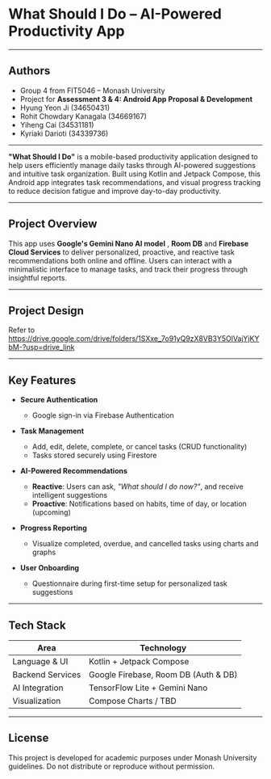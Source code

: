 # What Should I Do – AI-Powered Productivity App

---

## Authors

- Group 4 from FIT5046 – Monash University
- Project for **Assessment 3 & 4: Android App Proposal & Development**
- Hyung Yeon Ji (34650431)
- Rohit Chowdary Kanagala (34669167)
- Yiheng Cai (34531181)
- Kyriaki Darioti (34339736)

---

**"What Should I Do"** is a mobile-based productivity application designed to help users efficiently manage daily tasks through AI-powered suggestions and intuitive task organization. Built using Kotlin and Jetpack Compose, this Android app integrates task recommendations, and visual progress tracking to reduce decision fatigue and improve day-to-day productivity.

---

## Project Overview

This app uses **Google's Gemini Nano AI model** , **Room DB** and **Firebase Cloud Services** to deliver personalized, proactive, and reactive task recommendations both online and offline. Users can interact with a minimalistic interface to manage tasks, and track their progress through insightful reports.

---
## Project Design

Refer to https://drive.google.com/drive/folders/1SXxe_7o91yQ9zX8VB3Y5OlVajYjKYbM-?usp=drive_link

---

## Key Features

- **Secure Authentication**
    - Google sign-in via Firebase Authentication

- **Task Management**
    - Add, edit, delete, complete, or cancel tasks (CRUD functionality)
    - Tasks stored securely using Firestore

- **AI-Powered Recommendations**
    - **Reactive**: Users can ask, *"What should I do now?"*, and receive intelligent suggestions
    - **Proactive**: Notifications based on habits, time of day, or location (upcoming)

- **Progress Reporting**
    - Visualize completed, overdue, and cancelled tasks using charts and graphs

- **User Onboarding**
    - Questionnaire during first-time setup for personalized task suggestions

---

## Tech Stack

| Area               | Technology                           |
|--------------------|--------------------------------------|
| Language & UI      | Kotlin + Jetpack Compose             |
| Backend Services   | Google Firebase, Room DB (Auth & DB) |
| AI Integration     | TensorFlow Lite + Gemini Nano        |
| Visualization      | Compose Charts / TBD                 |

---

## License

This project is developed for academic purposes under Monash University guidelines. Do not distribute or reproduce without permission.

